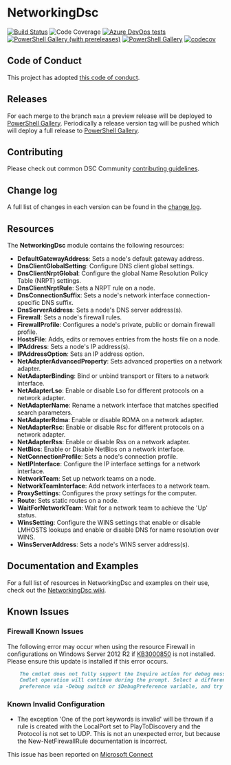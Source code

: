 # NetworkingDsc

[![Build Status](https://dev.azure.com/dsccommunity/NetworkingDsc/_apis/build/status/dsccommunity.NetworkingDsc?branchName=main)](https://dev.azure.com/dsccommunity/NetworkingDsc/_build/latest?definitionId=16&branchName=main)
![Code Coverage](https://img.shields.io/azure-devops/coverage/dsccommunity/NetworkingDsc/16/main)
[![Azure DevOps tests](https://img.shields.io/azure-devops/tests/dsccommunity/NetworkingDsc/16/main)](https://dsccommunity.visualstudio.com/NetworkingDsc/_test/analytics?definitionId=16&contextType=build)
[![PowerShell Gallery (with prereleases)](https://img.shields.io/powershellgallery/vpre/NetworkingDsc?label=NetworkingDsc%20Preview)](https://www.powershellgallery.com/packages/NetworkingDsc/)
[![PowerShell Gallery](https://img.shields.io/powershellgallery/v/NetworkingDsc?label=NetworkingDsc)](https://www.powershellgallery.com/packages/NetworkingDsc/)
[![codecov](https://codecov.io/gh/dsccommunity/NetworkingDsc/branch/main/graph/badge.svg)](https://codecov.io/gh/dsccommunity/NetworkingDsc)

## Code of Conduct

This project has adopted [this code of conduct](CODE_OF_CONDUCT.md).

## Releases

For each merge to the branch `main` a preview release will be
deployed to [PowerShell Gallery](https://www.powershellgallery.com/).
Periodically a release version tag will be pushed which will deploy a
full release to [PowerShell Gallery](https://www.powershellgallery.com/).

## Contributing

Please check out common DSC Community [contributing guidelines](https://dsccommunity.org/guidelines/contributing).

## Change log

A full list of changes in each version can be found in the [change log](CHANGELOG.md).

## Resources

The **NetworkingDsc** module contains the following resources:

- **DefaultGatewayAddress**: Sets a node's default gateway address.
- **DnsClientGlobalSetting**: Configure DNS client global settings.
- **DnsClientNrptGlobal**: Configure the global Name Resolution Policy Table (NRPT) settings.
- **DnsClientNrptRule**: Sets a NRPT rule on a node.
- **DnsConnectionSuffix**: Sets a node's network interface
    connection-specific DNS suffix.
- **DnsServerAddress**: Sets a node's DNS server address(s).
- **Firewall**: Sets a node's firewall rules.
- **FirewallProfile**: Configures a node's private, public or domain firewall profile.
- **HostsFile**: Adds, edits or removes entries from the hosts file on a node.
- **IPAddress**: Sets a node's IP address(s).
- **IPAddressOption**: Sets an IP address option.
- **NetAdapterAdvancedProperty**: Sets advanced properties on a network adapter.
- **NetAdapterBinding**: Bind or unbind transport or filters to a network interface.
- **NetAdapterLso**: Enable or disable Lso for different protocols
    on a network adapter.
- **NetAdapterName**: Rename a network interface that matches specified search parameters.
- **NetAdapterRdma**: Enable or disable RDMA on a network adapter.
- **NetAdapterRsc**: Enable or disable Rsc for different protocols
    on a network adapter.
- **NetAdapterRss**: Enable or disable Rss on a network adapter.
- **NetBios**: Enable or Disable NetBios on a network interface.
- **NetConnectionProfile**: Sets a node's connection profile.
- **NetIPInterface**: Configure the IP interface settings for a network interface.
- **NetworkTeam**: Set up network teams on a node.
- **NetworkTeamInterface**: Add network interfaces to a network team.
- **ProxySettings**: Configures the proxy settings for the computer.
- **Route**: Sets static routes on a node.
- **WaitForNetworkTeam**: Wait for a network team to achieve the 'Up' status.
- **WinsSetting**: Configure the WINS settings that enable or disable LMHOSTS lookups
  and enable or disable DNS for name resolution over WINS.
- **WinsServerAddress**: Sets a node's WINS server address(s).

## Documentation and Examples

For a full list of resources in NetworkingDsc and examples on their use, check out
the [NetworkingDsc wiki](https://github.com/dsccommunity/NetworkingDsc/wiki).

## Known Issues

### Firewall Known Issues

The following error may occur when using the resource Firewall in configurations
on Windows Server 2012 R2 if [KB3000850](https://support.microsoft.com/en-us/kb/3000850)
is not installed. Please ensure this update is installed if this error occurs.

````markdown
    The cmdlet does not fully support the Inquire action for debug messages.
    Cmdlet operation will continue during the prompt. Select a different action
    preference via -Debug switch or $DebugPreference variable, and try again.
````

### Known Invalid Configuration

- The exception 'One of the port keywords is invalid' will be thrown if a rule
    is created with the LocalPort set to PlayToDiscovery and the Protocol is not
    set to UDP. This is not an unexpected error, but because the
    New-NetFirewallRule documentation is incorrect.

This issue has been reported on [Microsoft Connect](https://connect.microsoft.com/PowerShell/feedbackdetail/view/1974268/new-set-netfirewallrule-cmdlet-localport-parameter-documentation-is-incorrect-for-playtodiscovery)
